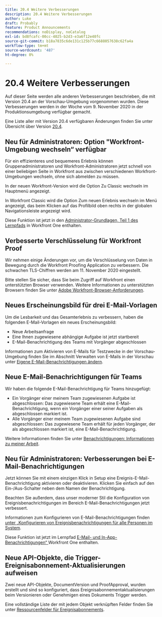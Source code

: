 ```yaml
---
title: 20.4 Weitere Verbesserungen
description: 20.4 Weitere Verbesserungen
author: Luke
draft: Probably
feature: Product Announcements
recommendations: noDisplay, noCatalog
exl-id: bd8fcafc-00cc-4025-b2d3-e3a6f12e40fc
source-git-commit: b18a7835c6de131c125b77c6688057638c62fa4a
workflow-type: tm+mt
source-wordcount: '487'
ht-degree: 0%

---
```


# 20.4 Weitere Verbesserungen

Auf dieser Seite werden alle anderen Verbesserungen beschrieben, die mit Version 20.4 an der Vorschau-Umgebung vorgenommen wurden. Diese Verbesserungen werden in der Woche vom 9. November 2020 in der Produktionsumgebung verfügbar gemacht.

Eine Liste aller mit Version 20.4 verfügbaren Änderungen finden Sie unter Übersicht über Version [20.4](../../../product-announcements/product-releases/20.4-release-activity/20-4-release-overview.md).

## Neu für Administratoren: Option &quot;Workfront-Umgebung wechseln“ verfügbar

Für ein effizienteres und bequemeres Erlebnis können Gruppenadministratoren und Workfront-Administratoren jetzt schnell von einer beliebigen Seite in Workfront aus zwischen verschiedenen Workfront-Umgebungen wechseln, ohne sich abmelden zu müssen.

In der neuen Workfront-Version wird die Option Zu Classic wechseln im Hauptmenü angezeigt.

In Workfront Classic wird die Option Zum neuen Erlebnis wechseln im Menü angezeigt, das beim Klicken auf das Profilbild oben rechts in der globalen Navigationsleiste angezeigt wird.

Diese Funktion ist jetzt in den [Administrator-Grundlagen, Teil 1 des Lernpfads](https://experienceleague.adobe.com/de/docs/workfront-learn/tutorials-workfront/home) in Workfront One enthalten.

## Verbesserte Verschlüsselung für Workfront Proof

Wir nehmen einige Änderungen vor, um die Verschlüsselung von Daten in Bewegung durch die Workfront Proofing Application zu verbessern. Die schwachen TLS-Chiffren werden am 11. November 2020 eingestellt.

Bitte stellen Sie sicher, dass Sie beim Zugriff auf Workfront einen unterstützten Browser verwenden. Weitere Informationen zu unterstützten Browsern finden Sie unter [Adobe Workfront-Browser-Anforderungen](../../../workfront-basics/workfront-browser-requirements.md).

## Neues Erscheinungsbild für drei E-Mail-Vorlagen

Um die Lesbarkeit und das Gesamterlebnis zu verbessern, haben die folgenden E-Mail-Vorlagen ein neues Erscheinungsbild:

* Neue Arbeitsanfrage
* Eine Ihnen zugewiesene abhängige Aufgabe ist jetzt startbereit
* E-Mail-Benachrichtigung des Teams mit Vorgänger abgeschlossen

Informationen zum Aktivieren von E-Mails für Testzwecke in der Vorschau-Umgebung finden Sie im Abschnitt Verwalten von E-Mails in der Vorschau unter [Eigene E-Mail-Benachrichtigungen ändern](../../../workfront-basics/using-notifications/activate-or-deactivate-your-own-event-notifications.md).

## Neue E-Mail-Benachrichtigungen für Teams

Wir haben die folgende E-Mail-Benachrichtigung für Teams hinzugefügt:

* Ein Vorgänger einer meinem Team zugewiesenen Aufgabe ist abgeschlossen: Das zugewiesene Team erhält eine E-Mail-Benachrichtigung, wenn ein Vorgänger einer seiner Aufgaben als abgeschlossen markiert ist.
* Alle Vorgänger einer meinem Team zugewiesenen Aufgabe sind abgeschlossen: Das zugewiesene Team erhält für jeden Vorgänger, der als abgeschlossen markiert ist, eine E-Mail-Benachrichtigung.

Weitere Informationen finden Sie unter [Benachrichtigungen: Informationen zu meiner Arbeit](../../../workfront-basics/using-notifications/notifications-information-about-work-assigned-to-me.md).

## Neu für Administratoren: Verbesserungen bei E-Mail-Benachrichtigungen

Jetzt können Sie mit einem einzigen Klick in Setup eine Ereignis-E-Mail-Benachrichtigung aktivieren oder deaktivieren. Klicken Sie einfach auf den Ein-/Aus-Schalter neben dem Namen der Benachrichtigung.

Beachten Sie außerdem, dass unser moderner Stil die Konfiguration von Ereignisbenachrichtigungen im Bereich E-Mail-Benachrichtigungen jetzt verbessert.

Informationen zum Konfigurieren von E-Mail-Benachrichtigungen finden [ unter „Konfigurieren von Ereignisbenachrichtigungen für alle Personen im System](../../../administration-and-setup/manage-workfront/emails/configure-event-notifications-for-everyone-in-the-system.md).

Diese Funktion ist jetzt im Lernpfad [E-Mail- und In-App-Benachrichtigungen“ ](https://experienceleague.adobe.com/de/docs/workfront-learn/tutorials-workfront/home) Workfront One enthalten.

## Neue API-Objekte, die Trigger-Ereignisabonnement-Aktualisierungen aufweisen

Zwei neue API-Objekte, DocumentVersion und ProofApproval, wurden erstellt und sind so konfiguriert, dass Ereignisabonnementaktualisierungen beim Versionieren oder Genehmigen eines Dokuments Trigger werden.

Eine vollständige Liste der mit jedem Objekt verknüpften Felder finden Sie unter [Ressourcenfelder für Ereignisabonnements](../../../wf-api/api/event-sub-resource-fields.md).
